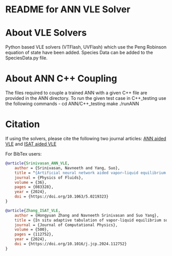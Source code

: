 # README for ANN VLE Solver

# About VLE Solvers
Python based VLE solvers (VTFlash, UVFlash) which use the Peng Robinson equation of state have been added. Species Data can be added to the SpeciesData.py file.

# About ANN C++ Coupling
The files required to couple a trained ANN with a given C++ file are provided in the ANN directory. To run the given test case in C++_testing use the following commands - 
cd ANN/C++_testing
make
./runANN

# Citation
If using the solvers, please cite the following two journal articles: [ANN aided VLE](https://doi.org/10.1063/5.0219323) and  [ISAT aided VLE](https://doi.org/10.1016/j.jcp.2024.112752)

For BibTex users:
```bibtex
@article{Srinivasan_ANN_VLE,
    author = {Srinivasan, Navneeth and Yang, Suo},
    title = "{Artificial neural network aided vapor–liquid equilibrium model for multi-component high-pressure transcritical flows with phase change}",
    journal = {Physics of Fluids},
    volume = {36},
    pages = {083328},
    year = {2024},
    doi = {https://doi.org/10.1063/5.0219323}
}

@article{Zhang_ISAT_VLE,
    author = {Hongyuan Zhang and Navneeth Srinivasan and Suo Yang},
    title = {In situ adaptive tabulation of vapor-liquid equilibrium solutions for multi-component high-pressure transcritical flows with phase change},
    journal = {Journal of Computational Physics},
    volume = {500},
    pages = {112752},
    year = {2024},
    doi = {https://doi.org/10.1016/j.jcp.2024.112752}
}
